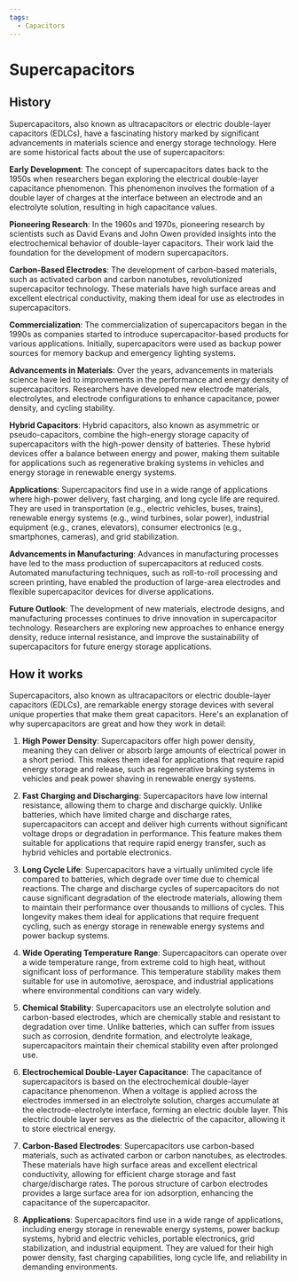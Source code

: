 ```yaml
---
tags:
  - Capacitors
---
```


<head>
    <meta name="google-adsense-account" content="ca-pub-9364684337389377">
    <meta charset="UTF-8">
    <meta name="viewport" content="width=device-width, initial-scale=1.0">
    <meta name="description" content="Welcome to ac-electricity! Here you will learn more about electricity, the different components used to make an electrical circuit as well as their features and use cases.">
    <meta name="keywords" content="alexis carbillet, carbillet, electricity, capacitors, conductors, diodes, electronic, energy source, hardware, home appliances, inductors, insulators, resistors, semi-conductors">
    <meta name="author" content="Alexis Carbillet ">
</head>

# Supercapacitors

## History

Supercapacitors, also known as ultracapacitors or electric double-layer capacitors (EDLCs), have a fascinating history marked by significant advancements in materials science and energy storage technology. Here are some historical facts about the use of supercapacitors:

**Early Development**: The concept of supercapacitors dates back to the 1950s when researchers began exploring the electrical double-layer capacitance phenomenon. This phenomenon involves the formation of a double layer of charges at the interface between an electrode and an electrolyte solution, resulting in high capacitance values.

**Pioneering Research**: In the 1960s and 1970s, pioneering research by scientists such as David Evans and John Owen provided insights into the electrochemical behavior of double-layer capacitors. Their work laid the foundation for the development of modern supercapacitors.

**Carbon-Based Electrodes**: The development of carbon-based materials, such as activated carbon and carbon nanotubes, revolutionized supercapacitor technology. These materials have high surface areas and excellent electrical conductivity, making them ideal for use as electrodes in supercapacitors.

**Commercialization**: The commercialization of supercapacitors began in the 1990s as companies started to introduce supercapacitor-based products for various applications. Initially, supercapacitors were used as backup power sources for memory backup and emergency lighting systems.

**Advancements in Materials**: Over the years, advancements in materials science have led to improvements in the performance and energy density of supercapacitors. Researchers have developed new electrode materials, electrolytes, and electrode configurations to enhance capacitance, power density, and cycling stability.

**Hybrid Capacitors**: Hybrid capacitors, also known as asymmetric or pseudo-capacitors, combine the high-energy storage capacity of supercapacitors with the high-power density of batteries. These hybrid devices offer a balance between energy and power, making them suitable for applications such as regenerative braking systems in vehicles and energy storage in renewable energy systems.

**Applications**: Supercapacitors find use in a wide range of applications where high-power delivery, fast charging, and long cycle life are required. They are used in transportation (e.g., electric vehicles, buses, trains), renewable energy systems (e.g., wind turbines, solar power), industrial equipment (e.g., cranes, elevators), consumer electronics (e.g., smartphones, cameras), and grid stabilization.

**Advancements in Manufacturing**: Advances in manufacturing processes have led to the mass production of supercapacitors at reduced costs. Automated manufacturing techniques, such as roll-to-roll processing and screen printing, have enabled the production of large-area electrodes and flexible supercapacitor devices for diverse applications.

**Future Outlook**: The development of new materials, electrode designs, and manufacturing processes continues to drive innovation in supercapacitor technology. Researchers are exploring new approaches to enhance energy density, reduce internal resistance, and improve the sustainability of supercapacitors for future energy storage applications.

## How it works

Supercapacitors, also known as ultracapacitors or electric double-layer capacitors (EDLCs), are remarkable energy storage devices with several unique properties that make them great capacitors. Here's an explanation of why supercapacitors are great and how they work in detail:

1. **High Power Density**: Supercapacitors offer high power density, meaning they can deliver or absorb large amounts of electrical power in a short period. This makes them ideal for applications that require rapid energy storage and release, such as regenerative braking systems in vehicles and peak power shaving in renewable energy systems.

2. **Fast Charging and Discharging**: Supercapacitors have low internal resistance, allowing them to charge and discharge quickly. Unlike batteries, which have limited charge and discharge rates, supercapacitors can accept and deliver high currents without significant voltage drops or degradation in performance. This feature makes them suitable for applications that require rapid energy transfer, such as hybrid vehicles and portable electronics.

3. **Long Cycle Life**: Supercapacitors have a virtually unlimited cycle life compared to batteries, which degrade over time due to chemical reactions. The charge and discharge cycles of supercapacitors do not cause significant degradation of the electrode materials, allowing them to maintain their performance over thousands to millions of cycles. This longevity makes them ideal for applications that require frequent cycling, such as energy storage in renewable energy systems and power backup systems.

4. **Wide Operating Temperature Range**: Supercapacitors can operate over a wide temperature range, from extreme cold to high heat, without significant loss of performance. This temperature stability makes them suitable for use in automotive, aerospace, and industrial applications where environmental conditions can vary widely.

5. **Chemical Stability**: Supercapacitors use an electrolyte solution and carbon-based electrodes, which are chemically stable and resistant to degradation over time. Unlike batteries, which can suffer from issues such as corrosion, dendrite formation, and electrolyte leakage, supercapacitors maintain their chemical stability even after prolonged use.

6. **Electrochemical Double-Layer Capacitance**: The capacitance of supercapacitors is based on the electrochemical double-layer capacitance phenomenon. When a voltage is applied across the electrodes immersed in an electrolyte solution, charges accumulate at the electrode-electrolyte interface, forming an electric double layer. This electric double layer serves as the dielectric of the capacitor, allowing it to store electrical energy.

7. **Carbon-Based Electrodes**: Supercapacitors use carbon-based materials, such as activated carbon or carbon nanotubes, as electrodes. These materials have high surface areas and excellent electrical conductivity, allowing for efficient charge storage and fast charge/discharge rates. The porous structure of carbon electrodes provides a large surface area for ion adsorption, enhancing the capacitance of the supercapacitor.

8. **Applications**: Supercapacitors find use in a wide range of applications, including energy storage in renewable energy systems, power backup systems, hybrid and electric vehicles, portable electronics, grid stabilization, and industrial equipment. They are valued for their high power density, fast charging capabilities, long cycle life, and reliability in demanding environments.

